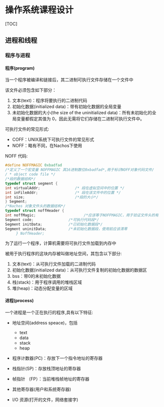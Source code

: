 # 操作系统课程设计

[TOC]



## 进程和线程

### 程序与进程

#### 程序(program)

当一个程序被编译和链接后，其二进制可执行文件存储在一个文件中

该文件必须包含如下部分：

1. 文本(text)：程序将要执行的二进制代码
2. 初始化数据(initialized data)：带有初始化数据的全局变量
3. 未初始化数据的大小(the size of the uninitialized data)：所有未初始化的全局变量都假定其值为 0，因此无需将它们存储在二进制可执行文件中。

可执行文件的常见形式:

- COFF：UNIX系统下可执行文件的常见形式
- NOFF：略有不同，在Nachos下使用

NOFF 代码:

```cpp
#define NOFFMAGIC 0xbadfad       
/*定义了一个宏变量 NOFFMAGIC 其16进制数位0xbadfad*,用于标识NOFF对象代码文件/
/ * object code file */
/*段的数据结构*/
typedef struct segment {
int virtualAddr;         		/* 段在虚拟空间中的位置 */
int inFileAddr;          		/* 段在该文件中的位置 */
int size;                    	/*段的大小*/
} Segment;
/*Nachos 对象文件头的数据结构*/
typedef struct noffHeader {
int noffMagic;                		/*应该等于NOFFMAGIC，用于验证文件头的有效性*/
Segment code;            	 /*可执行代码段*/
Segment initData;       	 /*已初始化数据段*/
Segment uninitData;   		 /*未初始化数据段，使用前应该清零
	 } NoffHeader;

```

为了运行一个程序，计算机需要将可执行文件加载到内存中

被用于执行程序的这块内存被叫做地址空间，其包含以下部分:

1. 文本(text)：从可执行文件加载的二进制代码
2. 初始化数据(initialized data)：从可执行文件复制的初始化数据的数据区
3. bss：带0的未初始化数据
4. 栈(stack)：用于程序调用的堆栈区域
5. 堆(heap)：动态分配变量的区域

#### 进程(process)

一个进程是一个正在执行的程序,具有以下特征:

- 地址空间(address speace)，包括
  - text
  - data
  - stack
  - heap

- 程序计数器(PC)：存放下一个指令地址的寄存器
- 栈指针(SP)：存放栈顶地址的寄存器
- 帧指针 （FP）：当前堆栈帧地址的寄存器

- 其他寄存器(用户和系统寄存器)
- I/O 资源(打开的文件，网络套接字)